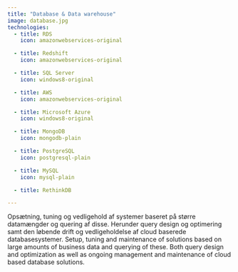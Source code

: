 ```yaml
---
title: "Database & Data warehouse"
image: database.jpg
technologies:
  - title: RDS
    icon: amazonwebservices-original

  - title: Redshift
    icon: amazonwebservices-original

  - title: SQL Server
    icon: windows8-original

  - title: AWS
    icon: amazonwebservices-original

  - title: Microsoft Azure
    icon: windows8-original

  - title: MongoDB
    icon: mongodb-plain

  - title: PostgreSQL
    icon: postgresql-plain

  - title: MySQL
    icon: mysql-plain

  - title: RethinkDB

---
```

<span lang="dk">
    Opsætning, tuning og vedligehold af systemer baseret på større datamængder
    og quering af disse. Herunder query design og optimering samt den
    løbende drift og vedligeholdelse af cloud baserede databasesystemer.
</span>
<span lang="en">
    Setup, tuning and maintenance of solutions based on large amounts of
    business data and querying of these. Both query design and optimization
    as well as ongoing management and maintenance of cloud based database
    solutions.
</span>
